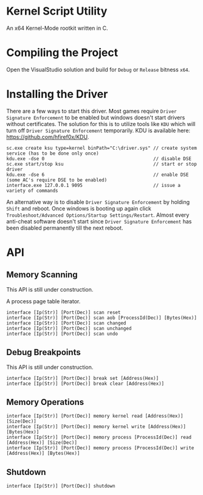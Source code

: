 # Kernel Script Utility

An x64 Kernel-Mode rootkit written in C.

# Compiling the Project

Open the VisualStudio solution and build for `Debug` or `Release` bitness `x64`.

# Installing the Driver

There are a few ways to start this driver. Most games require `Driver Signature Enforcement` to be enabled but windows doesn't start drivers without certificates. The solution for this is to utilize tools like `KDU` which will turn off `Driver Signature Enforcement` temporarily. KDU is available here: https://github.com/hfiref0x/KDU.

```
sc.exe create ksu type=kernel binPath="C:\driver.sys" // create system service (has to be done only once)
kdu.exe -dse 0                                        // disable DSE
sc.exe start/stop ksu                                 // start or stop driver
kdu.exe -dse 6                                        // enable DSE (some AC's require DSE to be enabled)
interface.exe 127.0.0.1 9095                          // issue a variety of commands
```

An alternative way is to disable `Driver Signature Enforcement` by holding `Shift` and reboot. Once windows is booting up again click `Troubleshoot/Advanced Options/Startup Settings/Restart`. Almost every anti-cheat software doesn't start since `Driver Signature Enforcement` has been disabled permanently till the next reboot.

# API

## Memory Scanning

This API is still under construction.

A process page table iterator.

```
interface [Ip(Str)] [Port(Dec)] scan reset
interface [Ip(Str)] [Port(Dec)] scan aob [ProcessId(Dec)] [Bytes(Hex)]
interface [Ip(Str)] [Port(Dec)] scan changed
interface [Ip(Str)] [Port(Dec)] scan unchanged
interface [Ip(Str)] [Port(Dec)] scan undo
```

## Debug Breakpoints

This API is still under construction.

```
interface [Ip(Str)] [Port(Dec)] break set [Address(Hex)]
interface [Ip(Str)] [Port(Dec)] break clear [Address(Hex)]
```

## Memory Operations

```
interface [Ip(Str)] [Port(Dec)] memory kernel read [Address(Hex)] [Size(Dec)]
interface [Ip(Str)] [Port(Dec)] memory kernel write [Address(Hex)] [Bytes(Hex)]
interface [Ip(Str)] [Port(Dec)] memory process [ProcessId(Dec)] read [Address(Hex)] [Size(Dec)]
interface [Ip(Str)] [Port(Dec)] memory process [ProcessId(Dec)] write [Address(Hex)] [Bytes(Hex)]
```

## Shutdown

```
interface [Ip(Str)] [Port(Dec)] shutdown
```
